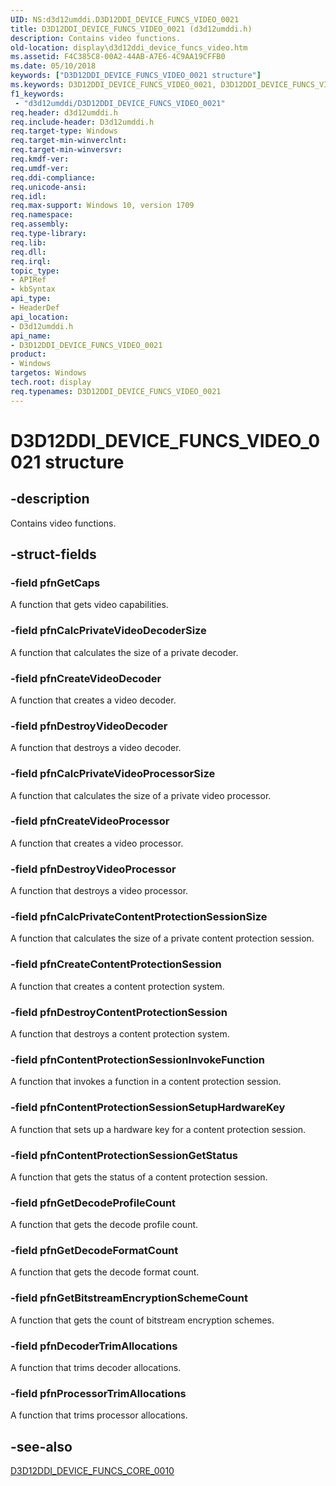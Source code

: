 ```yaml
---
UID: NS:d3d12umddi.D3D12DDI_DEVICE_FUNCS_VIDEO_0021
title: D3D12DDI_DEVICE_FUNCS_VIDEO_0021 (d3d12umddi.h)
description: Contains video functions.
old-location: display\d3d12ddi_device_funcs_video.htm
ms.assetid: F4C385C8-00A2-44AB-A7E6-4C9AA19CFFB0
ms.date: 05/10/2018
keywords: ["D3D12DDI_DEVICE_FUNCS_VIDEO_0021 structure"]
ms.keywords: D3D12DDI_DEVICE_FUNCS_VIDEO_0021, D3D12DDI_DEVICE_FUNCS_VIDEO_0021 structure [Display Devices], d3d12umddi/D3D12DDI_DEVICE_FUNCS_VIDEO, display.d3d12ddi_device_funcs_video
f1_keywords:
 - "d3d12umddi/D3D12DDI_DEVICE_FUNCS_VIDEO_0021"
req.header: d3d12umddi.h
req.include-header: D3d12umddi.h
req.target-type: Windows
req.target-min-winverclnt:
req.target-min-winversvr:
req.kmdf-ver:
req.umdf-ver:
req.ddi-compliance:
req.unicode-ansi:
req.idl:
req.max-support: Windows 10, version 1709
req.namespace:
req.assembly:
req.type-library:
req.lib:
req.dll:
req.irql:
topic_type:
- APIRef
- kbSyntax
api_type:
- HeaderDef
api_location:
- D3d12umddi.h
api_name:
- D3D12DDI_DEVICE_FUNCS_VIDEO_0021
product:
- Windows
targetos: Windows
tech.root: display
req.typenames: D3D12DDI_DEVICE_FUNCS_VIDEO_0021
---
```


# D3D12DDI_DEVICE_FUNCS_VIDEO_0021 structure


## -description


Contains video functions.


## -struct-fields




### -field pfnGetCaps

A function that gets video capabilities.


### -field pfnCalcPrivateVideoDecoderSize

A function that calculates the size of a private decoder.


### -field pfnCreateVideoDecoder

A function that creates a video decoder.


### -field pfnDestroyVideoDecoder

A function that destroys a video decoder.


### -field pfnCalcPrivateVideoProcessorSize

A function that calculates the size of a private video processor.


### -field pfnCreateVideoProcessor

A function that creates a video processor.


### -field pfnDestroyVideoProcessor

A function that destroys a video processor.


### -field pfnCalcPrivateContentProtectionSessionSize

A function that calculates the size of a private content protection session.


### -field pfnCreateContentProtectionSession

A function that creates a content protection system.


### -field pfnDestroyContentProtectionSession

A function that destroys a content protection system.


### -field pfnContentProtectionSessionInvokeFunction

A function that invokes a function in a content protection session.


### -field pfnContentProtectionSessionSetupHardwareKey

A function that sets up a hardware key for a content protection session.


### -field pfnContentProtectionSessionGetStatus

A function that gets the status of a content protection session.


### -field pfnGetDecodeProfileCount

A function that gets the decode profile count.


### -field pfnGetDecodeFormatCount

A function that gets the decode format count.


### -field pfnGetBitstreamEncryptionSchemeCount

A function that gets the count of bitstream encryption schemes.


### -field pfnDecoderTrimAllocations

A function that trims decoder allocations.


### -field pfnProcessorTrimAllocations

A function that trims processor allocations.


## -see-also




<a href="https://docs.microsoft.com/windows-hardware/drivers/ddi/d3d12umddi/ns-d3d12umddi-d3d12ddi_device_funcs_core_0010">D3D12DDI_DEVICE_FUNCS_CORE_0010</a>
 

 

